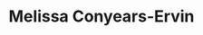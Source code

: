 ---
layout: layouts/profile.liquid
title: Melissa Conyears-Ervin
id: melissaconyears_ervin50
prefix: 
first: Melissa
middle: 
last: Conyears-Ervin
suffix: 
email: 
currentTitle: City Treasurer, City of Chicago
currentOrg: Office of the City Treasurer
bio: Melissa Conyears-Ervin is the current City Treasurer of the City of Chicago. In 2019, she made history by being the first female elected to the Office of Treasurer for the City of Chicago who was not previously appointed. <br /><br />She is a former State Representative for the 10th District who believes in the promise of opportunity and the strength of families to effectively address the needs of our communities. <br /><br />Before being elected as a State Representative, she gained more than 15-years of experience in the insurance industry as an executive for Allstate and CS Insurance Strategies, gaining insight into the challenges in the diverse and vibrant City of Chicago. <br /><br />As City Treasurer, she is the only city-wide elected official sitting on all four pension boards and has utilized her private-sector and financial experience to increase economic development in Chicago’s neighborhoods by raising awareness of systemic issues that result in racial inequities. Under her leadership, the Advancing Equity in Banking Commission (AEBC) was formed to advance equity and eliminate systemic racism in the banking industry through equitable hiring, lending, and investment in Black communities. She believes that Chicago’s nearly $10 billion-dollar portfolio should be leveraged to help Chicago communities grow at the same economic rate, regardless of their zip code. <br /><br />The Treasurer also developed a year-long program, Hope Inside, to help people increase their credit scores. It offers credit and money management resources to Chicagoans—FOR FREE. It offers workshops that teach Chicagoans to create a budget, understand and fix errors on their credit reports, and start planning for homeownership. In the credit Coaching Sessions, a FREE one-on-one session with a counselor, you can make plans for getting out of debt and raising your credit score. With this partnership, we launched the 700 Credit Score Initiative, where residents have the opportunity to receive 18 months of continuous counseling that can raise their credit scores by 120 points—it's free to all Chicago residents. <br /><br />The Treasurer and her office have developed many programs to assist the residents of Chicago to help make their lives better. <br /><br />The Treasurer lives in Garfield Park with her husband Jason and daughter Jeneva. She is a proud member of Sigma Gamma Rho Sorority, Inc.
linkedin: https://www.linkedin.com/in/melissa-conyears-ervin-09ba1970?lipi=urn%3Ali%3Apage%3Ad_flagship3_profile_view_base_contact_details%3BAH9KBOdkRNeHRPfhkObVbw%3D%3D
tiktok: 
twitter: https://twitter.com/ChiTreasurer
aboutme: https://www.facebook.com/ChiTreasurer/
insta: https://www.instagram.com/chicagotreasurer/
orgURL: https://chicagocitytreasurer.com/
snapchat: 
personalURL: https://www.youtube.com/channel/UCDT226WSM0Ye5oCKrMlc46A?view_as=subscriber
smallHeadshotURL: assets/images/headshots/Conyears-Ervin%2C%20Melissa%20-2021-013%20cropped_converted_scaled.avif
originalHeadshotURL: assets/images/headshots/Conyears-Ervin%2C%20Melissa%20-2021-013%20cropped_converted_scaled.avif
tags-experience: 
    - Finance
    - Governance
    - Finance
    - Private Companies
    - Public Companies
tags-current-industries: 
    - Government
tags-current-position: 
tags-past-industries: 
    - Finance and Insurance
    - Government
tags-past-position: 
tags-current-board-service: 
    - Nonprofit
tags-past-board-service: 
    - Corporate Public
boards-current-corporate-private: 
boards-current-corporate-public: 
    - Firemen's Annuity and Benefit Fund of Chicago, Elected and Ex-Officio Trustee
    - Chicago Community Catalyst Fund, 
    - Elevated Chicago, Eastern Illinois University's Lumpkin Executive Advisors to the Dean
boards-current-nonprofit: 
    - Westside Justice Center, Board of Directors
boards-current-privateequity: 
boards-current-spac: 
boards-current-vc: 
boards-past-corporate-private: 
boards-past-corporate-public: 
    - Municipal Employees’ Annuity and Benefit Fund of Chicago, Trustee
boards-past-nonprofit: 
boards-past-privateequity: 
boards-past-spac: 
boards-past-vc: 
---